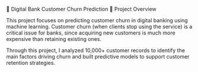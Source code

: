 📌 Digital Bank Customer Churn Prediction
📖 Project Overview

This project focuses on predicting customer churn in digital banking using machine learning.
Customer churn (when clients stop using the service) is a critical issue for banks, since acquiring new customers is much more expensive than retaining existing ones.

Through this project, I analyzed 10,000+ customer records to identify the main factors driving churn and built predictive models to support customer retention strategies.
